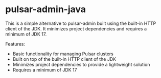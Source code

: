 # pulsar-admin-java
This is a simple alternative to pulsar-admin built using the built-in HTTP client of the JDK. It minimizes project dependencies and requires a minimum of JDK 17.

Features:
- Basic functionality for managing Pulsar clusters 
- Built on top of the built-in HTTP client of the JDK 
- Minimizes project dependencies to provide a lightweight solution 
- Requires a minimum of JDK 17
